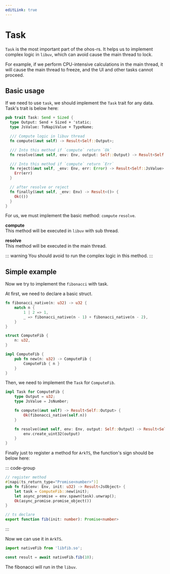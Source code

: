 ```yaml
---
editLink: true
---
```


# Task

`Task` is the most important part of the ohos-rs. It helps us to implement complex logic in `libuv`, which can avoid cause the main thread to lock.

For example, if we perform CPU-intensive calculations in the main thread, it will cause the main thread to freeze, and the UI and other tasks cannot proceed.

## Basic usage

If we need to use `task`, we should implement the `Task` trait for any data. Task's trait is below here:

```rust
pub trait Task: Send + Sized {
  type Output: Send + Sized + 'static;
  type JsValue: ToNapiValue + TypeName;

  /// Compute logic in libuv thread
  fn compute(&mut self) -> Result<Self::Output>;

  /// Into this method if `compute` return `Ok`
  fn resolve(&mut self, env: Env, output: Self::Output) -> Result<Self::JsValue>;

  /// Into this method if `compute` return `Err`
  fn reject(&mut self, _env: Env, err: Error) -> Result<Self::JsValue> {
    Err(err)
  }

  // after resolve or reject
  fn finally(&mut self, _env: Env) -> Result<()> {
    Ok(())
  }
}
```

For us, we must implement the basic method: `compute` `resolve`.

**compute**   
This method will be executed in `libuv` with sub thread.

**resolve**   
This method will be executed in the main thread.

::: warning
You should avoid to run the complex logic in this method.
:::

## Simple example

Now we try to implement the `fibonacci` with task.

At first, we need to declare a basic struct.

```rust
fn fibonacci_native(n: u32) -> u32 {
    match n {
        1 | 2 => 1,
        _ => fibonacci_native(n - 1) + fibonacci_native(n - 2),
    }
}

struct ComputeFib {
    n: u32,
}

impl ComputeFib {
    pub fn new(n: u32) -> ComputeFib {
        ComputeFib { n }
    }
}
```

Then, we need to implement the `Task` for `ComputeFib`.

```rust
impl Task for ComputeFib {
    type Output = u32;
    type JsValue = JsNumber;

    fn compute(&mut self) -> Result<Self::Output> {
        Ok(fibonacci_native(self.n))
    }

    fn resolve(&mut self, env: Env, output: Self::Output) -> Result<Self::JsValue> {
        env.create_uint32(output)
    }
}
```

Finally just to register a method for `ArkTS`, the function's sign should be below here:

::: code-group
```rust [lib.rs]
// register method
#[napi(ts_return_type="Promise<number>")]
pub fn fib(env: Env, init: u32) -> Result<JsObject> {
    let task = ComputeFib::new(init);
    let async_promise = env.spawn(task).unwrap();
    Ok(async_promise.promise_object())
}
```

```ts [index.d.ts]
// ts declare
export function fib(init: number): Promise<number>
```
:::

Now we can use it in `ArkTS`.

```ts
import nativeFib from 'libfib.so';

const result = await nativeFib.fib(10);
```

The fibonacci will run in the `libuv`.